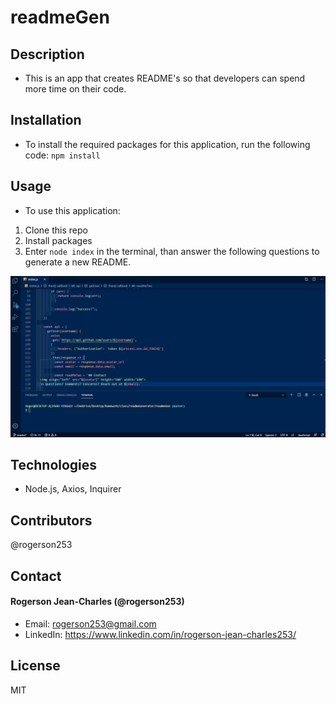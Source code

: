 # readmeGen

## Description
* This is an app that creates README's so that developers can spend more time on their code.

## Installation
* To install the required packages for this application, run the following code: 
`npm install`

## Usage
* To use this application: 

1. Clone this repo
2. Install packages
3. Enter `node index` in the terminal, than answer the following questions to generate a new README.

 ![](assets/appShowcase.gif)


## Technologies
* Node.js, Axios, Inquirer

## Contributors
@rogerson253

## Contact

#### Rogerson Jean-Charles (@rogerson253)
* Email: [rogerson253@gmail.com](rogerson253@gmail.com)
* LinkedIn: https://www.linkedin.com/in/rogerson-jean-charles253/

## License
MIT